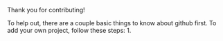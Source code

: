 Thank you for contributing! 

To help out, there are a couple basic things to know about github first. To add your own project, follow these steps: 
1. 
